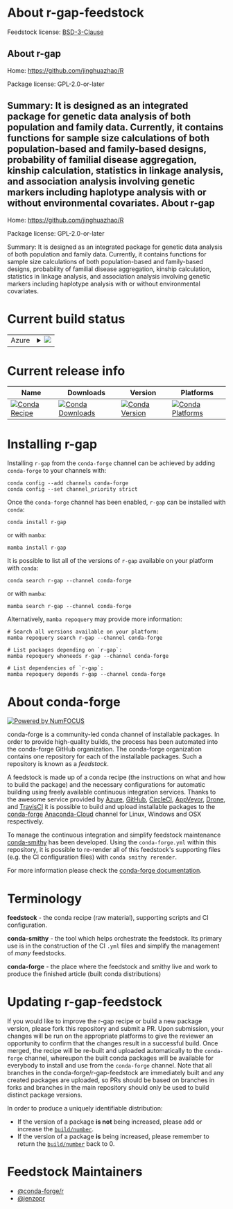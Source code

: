 About r-gap-feedstock
=====================

Feedstock license: [BSD-3-Clause](https://github.com/conda-forge/r-gap-feedstock/blob/main/LICENSE.txt)

About r-gap
-----------

Home: https://github.com/jinghuazhao/R

Package license: GPL-2.0-or-later

Summary: It is designed as an integrated package for genetic data analysis of both population and family data. Currently, it contains functions for sample size calculations of both population-based and family-based designs, probability of familial disease aggregation, kinship calculation, statistics in linkage analysis, and association analysis involving genetic markers including haplotype analysis with or without environmental covariates.
About r-gap
-----------

Home: https://github.com/jinghuazhao/R

Package license: GPL-2.0-or-later

Summary: It is designed as an integrated package for genetic data analysis of both population and family data. Currently, it contains functions for sample size calculations of both population-based and family-based designs, probability of familial disease aggregation, kinship calculation, statistics in linkage analysis, and association analysis involving genetic markers including haplotype analysis with or without environmental covariates.

Current build status
====================


<table>
    
  <tr>
    <td>Azure</td>
    <td>
      <details>
        <summary>
          <a href="https://dev.azure.com/conda-forge/feedstock-builds/_build/latest?definitionId=7983&branchName=main">
            <img src="https://dev.azure.com/conda-forge/feedstock-builds/_apis/build/status/r-gap-feedstock?branchName=main">
          </a>
        </summary>
        <table>
          <thead><tr><th>Variant</th><th>Status</th></tr></thead>
          <tbody><tr>
              <td>linux_64_r_base4.1</td>
              <td>
                <a href="https://dev.azure.com/conda-forge/feedstock-builds/_build/latest?definitionId=7983&branchName=main">
                  <img src="https://dev.azure.com/conda-forge/feedstock-builds/_apis/build/status/r-gap-feedstock?branchName=main&jobName=linux&configuration=linux%20linux_64_r_base4.1" alt="variant">
                </a>
              </td>
            </tr><tr>
              <td>linux_64_r_base4.2</td>
              <td>
                <a href="https://dev.azure.com/conda-forge/feedstock-builds/_build/latest?definitionId=7983&branchName=main">
                  <img src="https://dev.azure.com/conda-forge/feedstock-builds/_apis/build/status/r-gap-feedstock?branchName=main&jobName=linux&configuration=linux%20linux_64_r_base4.2" alt="variant">
                </a>
              </td>
            </tr><tr>
              <td>osx_64_r_base4.1</td>
              <td>
                <a href="https://dev.azure.com/conda-forge/feedstock-builds/_build/latest?definitionId=7983&branchName=main">
                  <img src="https://dev.azure.com/conda-forge/feedstock-builds/_apis/build/status/r-gap-feedstock?branchName=main&jobName=osx&configuration=osx%20osx_64_r_base4.1" alt="variant">
                </a>
              </td>
            </tr><tr>
              <td>osx_64_r_base4.2</td>
              <td>
                <a href="https://dev.azure.com/conda-forge/feedstock-builds/_build/latest?definitionId=7983&branchName=main">
                  <img src="https://dev.azure.com/conda-forge/feedstock-builds/_apis/build/status/r-gap-feedstock?branchName=main&jobName=osx&configuration=osx%20osx_64_r_base4.2" alt="variant">
                </a>
              </td>
            </tr><tr>
              <td>osx_arm64_r_base4.1</td>
              <td>
                <a href="https://dev.azure.com/conda-forge/feedstock-builds/_build/latest?definitionId=7983&branchName=main">
                  <img src="https://dev.azure.com/conda-forge/feedstock-builds/_apis/build/status/r-gap-feedstock?branchName=main&jobName=osx&configuration=osx%20osx_arm64_r_base4.1" alt="variant">
                </a>
              </td>
            </tr><tr>
              <td>osx_arm64_r_base4.2</td>
              <td>
                <a href="https://dev.azure.com/conda-forge/feedstock-builds/_build/latest?definitionId=7983&branchName=main">
                  <img src="https://dev.azure.com/conda-forge/feedstock-builds/_apis/build/status/r-gap-feedstock?branchName=main&jobName=osx&configuration=osx%20osx_arm64_r_base4.2" alt="variant">
                </a>
              </td>
            </tr><tr>
              <td>win_64</td>
              <td>
                <a href="https://dev.azure.com/conda-forge/feedstock-builds/_build/latest?definitionId=7983&branchName=main">
                  <img src="https://dev.azure.com/conda-forge/feedstock-builds/_apis/build/status/r-gap-feedstock?branchName=main&jobName=win&configuration=win%20win_64_" alt="variant">
                </a>
              </td>
            </tr>
          </tbody>
        </table>
      </details>
    </td>
  </tr>
</table>

Current release info
====================

| Name | Downloads | Version | Platforms |
| --- | --- | --- | --- |
| [![Conda Recipe](https://img.shields.io/badge/recipe-r--gap-green.svg)](https://anaconda.org/conda-forge/r-gap) | [![Conda Downloads](https://img.shields.io/conda/dn/conda-forge/r-gap.svg)](https://anaconda.org/conda-forge/r-gap) | [![Conda Version](https://img.shields.io/conda/vn/conda-forge/r-gap.svg)](https://anaconda.org/conda-forge/r-gap) | [![Conda Platforms](https://img.shields.io/conda/pn/conda-forge/r-gap.svg)](https://anaconda.org/conda-forge/r-gap) |

Installing r-gap
================

Installing `r-gap` from the `conda-forge` channel can be achieved by adding `conda-forge` to your channels with:

```
conda config --add channels conda-forge
conda config --set channel_priority strict
```

Once the `conda-forge` channel has been enabled, `r-gap` can be installed with `conda`:

```
conda install r-gap
```

or with `mamba`:

```
mamba install r-gap
```

It is possible to list all of the versions of `r-gap` available on your platform with `conda`:

```
conda search r-gap --channel conda-forge
```

or with `mamba`:

```
mamba search r-gap --channel conda-forge
```

Alternatively, `mamba repoquery` may provide more information:

```
# Search all versions available on your platform:
mamba repoquery search r-gap --channel conda-forge

# List packages depending on `r-gap`:
mamba repoquery whoneeds r-gap --channel conda-forge

# List dependencies of `r-gap`:
mamba repoquery depends r-gap --channel conda-forge
```


About conda-forge
=================

[![Powered by
NumFOCUS](https://img.shields.io/badge/powered%20by-NumFOCUS-orange.svg?style=flat&colorA=E1523D&colorB=007D8A)](https://numfocus.org)

conda-forge is a community-led conda channel of installable packages.
In order to provide high-quality builds, the process has been automated into the
conda-forge GitHub organization. The conda-forge organization contains one repository
for each of the installable packages. Such a repository is known as a *feedstock*.

A feedstock is made up of a conda recipe (the instructions on what and how to build
the package) and the necessary configurations for automatic building using freely
available continuous integration services. Thanks to the awesome service provided by
[Azure](https://azure.microsoft.com/en-us/services/devops/), [GitHub](https://github.com/),
[CircleCI](https://circleci.com/), [AppVeyor](https://www.appveyor.com/),
[Drone](https://cloud.drone.io/welcome), and [TravisCI](https://travis-ci.com/)
it is possible to build and upload installable packages to the
[conda-forge](https://anaconda.org/conda-forge) [Anaconda-Cloud](https://anaconda.org/)
channel for Linux, Windows and OSX respectively.

To manage the continuous integration and simplify feedstock maintenance
[conda-smithy](https://github.com/conda-forge/conda-smithy) has been developed.
Using the ``conda-forge.yml`` within this repository, it is possible to re-render all of
this feedstock's supporting files (e.g. the CI configuration files) with ``conda smithy rerender``.

For more information please check the [conda-forge documentation](https://conda-forge.org/docs/).

Terminology
===========

**feedstock** - the conda recipe (raw material), supporting scripts and CI configuration.

**conda-smithy** - the tool which helps orchestrate the feedstock.
                   Its primary use is in the construction of the CI ``.yml`` files
                   and simplify the management of *many* feedstocks.

**conda-forge** - the place where the feedstock and smithy live and work to
                  produce the finished article (built conda distributions)


Updating r-gap-feedstock
========================

If you would like to improve the r-gap recipe or build a new
package version, please fork this repository and submit a PR. Upon submission,
your changes will be run on the appropriate platforms to give the reviewer an
opportunity to confirm that the changes result in a successful build. Once
merged, the recipe will be re-built and uploaded automatically to the
`conda-forge` channel, whereupon the built conda packages will be available for
everybody to install and use from the `conda-forge` channel.
Note that all branches in the conda-forge/r-gap-feedstock are
immediately built and any created packages are uploaded, so PRs should be based
on branches in forks and branches in the main repository should only be used to
build distinct package versions.

In order to produce a uniquely identifiable distribution:
 * If the version of a package **is not** being increased, please add or increase
   the [``build/number``](https://docs.conda.io/projects/conda-build/en/latest/resources/define-metadata.html#build-number-and-string).
 * If the version of a package **is** being increased, please remember to return
   the [``build/number``](https://docs.conda.io/projects/conda-build/en/latest/resources/define-metadata.html#build-number-and-string)
   back to 0.

Feedstock Maintainers
=====================

* [@conda-forge/r](https://github.com/conda-forge/r/)
* [@jenzopr](https://github.com/jenzopr/)

